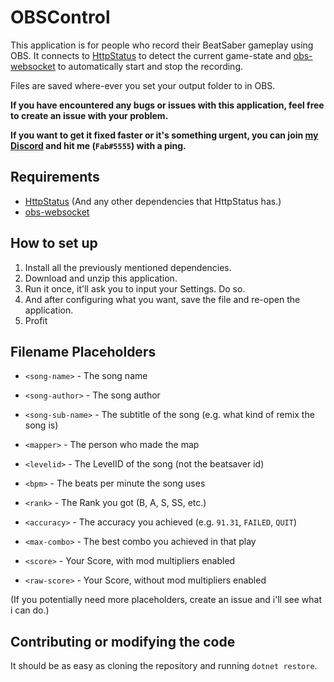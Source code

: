 # OBSControl

This application is for people who record their BeatSaber gameplay using OBS. It connects to [HttpStatus](https://github.com/opl-/beatsaber-http-status/) to detect the current game-state and [obs-websocket](https://obsproject.com/forum/resources/obs-websocket-remote-control-obs-studio-from-websockets.466/) to automatically start and stop the recording.

Files are saved where-ever you set your output folder to in OBS.

**If you have encountered any bugs or issues with this application, feel free to create an issue with your problem.**

**If you want to get it fixed faster or it's something urgent, you can join [my Discord](https://discord.gg/gzEjZE9Mre) and hit me (`Fab#5555`) with a ping.**

## Requirements

* [HttpStatus](https://github.com/opl-/beatsaber-http-status/) (And any other dependencies that HttpStatus has.)
* [obs-websocket](https://obsproject.com/forum/resources/obs-websocket-remote-control-obs-studio-from-websockets.466/)

## How to set up

1. Install all the previously mentioned dependencies.
2. Download and unzip this application.
3. Run it once, it'll ask you to input your Settings. Do so.
4. And after configuring what you want, save the file and re-open the application.
5. Profit

## Filename Placeholders

* `<song-name>` - The song name
* `<song-author>` - The song author
* `<song-sub-name>` - The subtitle of the song (e.g. what kind of remix the song is)
* `<mapper>` - The person who made the map
* `<levelid>` - The LevelID of the song (not the beatsaver id)
* `<bpm>` - The beats per minute the song uses

* `<rank>` - The Rank you got (B, A, S, SS, etc.)
* `<accuracy>` - The accuracy you achieved (e.g. `91.31`, `FAILED`, `QUIT`)
* `<max-combo>` - The best combo you achieved in that play
* `<score>` - Your Score, with mod multipliers enabled
* `<raw-score>` - Your Score, without mod multipliers enabled

(If you potentially need more placeholders, create an issue and i'll see what i can do.)

## Contributing or modifying the code

It should be as easy as cloning the repository and running `dotnet restore`.
